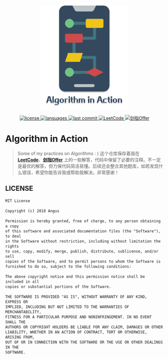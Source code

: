 <p align="center">
    <a href="#">
		<img src="assets/Algorithm-in-Action-logo.png" width="280" alt="Algorithm in Action">
    </a>
</p>
<p align="center">
    <a href="./LICENSE">
		<img src="https://img.shields.io/github/license/Angus-Liu/Algorithm-in-Action.svg?style=popout-square" alt="license">
    </a>
    <a href="https://github.com/Angus-Liu/Algorithm-in-Action/search?l=java">
    	<img src="https://img.shields.io/github/languages/top/Angus-Liu/Algorithm-in-Action.svg?style=popout-square" alt="languages">
    </a>
    <a href="https://github.com/Angus-Liu/Algorithm-in-Action/commits">
    	<img src="https://img.shields.io/github/last-commit/Angus-Liu/Algorithm-in-Action.svg?style=popout-square" alt="last commit">
    </a>
	<a href="./LeetCode">
		<img src="https://img.shields.io/badge/LeetCode-212/971-FDA116.svg?style=popout-square" alt="LeetCode">
	</a>
	<a href="./JianZhiOffer">
		<img src="https://img.shields.io/badge/剑指Offer-1/66-ff5959.svg?style=popout-square" alt="剑指Offer">
	</a>
</p>




# Algorithm in Action

> Some of my practices on Algorithms : ) 这个仓库保存着我在 [**LeetCode**](./LeetCode)、[**剑指Offer**](./JianZhiOffer) 上的一些解答，代码中保留了必要的注释。不一定是最优的解答，但力保代码简洁易懂。后续还会整合其他题库，如若发现什么错误，希望你能告诉我或帮助我解决。非常感谢！


## LICENSE

```
MIT License

Copyright (c) 2018 Angus

Permission is hereby granted, free of charge, to any person obtaining a copy
of this software and associated documentation files (the "Software"), to deal
in the Software without restriction, including without limitation the rights
to use, copy, modify, merge, publish, distribute, sublicense, and/or sell
copies of the Software, and to permit persons to whom the Software is
furnished to do so, subject to the following conditions:

The above copyright notice and this permission notice shall be included in all
copies or substantial portions of the Software.

THE SOFTWARE IS PROVIDED "AS IS", WITHOUT WARRANTY OF ANY KIND, EXPRESS OR
IMPLIED, INCLUDING BUT NOT LIMITED TO THE WARRANTIES OF MERCHANTABILITY,
FITNESS FOR A PARTICULAR PURPOSE AND NONINFRINGEMENT. IN NO EVENT SHALL THE
AUTHORS OR COPYRIGHT HOLDERS BE LIABLE FOR ANY CLAIM, DAMAGES OR OTHER
LIABILITY, WHETHER IN AN ACTION OF CONTRACT, TORT OR OTHERWISE, ARISING FROM,
OUT OF OR IN CONNECTION WITH THE SOFTWARE OR THE USE OR OTHER DEALINGS IN THE
SOFTWARE.
```